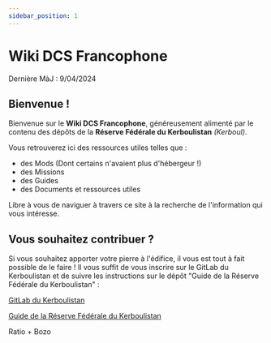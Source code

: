 ```yaml
---
sidebar_position: 1
---
```


# Wiki DCS Francophone

Dernière MàJ : 9/04/2024

## Bienvenue !

Bienvenue sur le **Wiki DCS Francophone**, généreusement alimenté par le contenu des dépôts de la **Réserve Fédérale du Kerboulistan** *(Kerboul)*.

Vous retrouverez ici des ressources utiles telles que :
- des Mods (Dont certains n'avaient plus d'hébergeur !)
- des Missions
- des Guides
- des Documents et ressources utiles

Libre à vous de naviguer à travers ce site à la recherche de l'information qui vous intéresse.

## Vous souhaitez contribuer ?

Si vous souhaitez apporter votre pierre à l'édifice, il vous est tout à fait possible de le faire ! Il vous suffit de vous inscrire sur le GitLab du Kerboulistan et de suivre les instructions sur le dépôt "Guide de la Réserve Fédérale du Kerboulistan" : 

[GitLab du Kerboulistan](https://gitlab.kerboul.me)

[Guide de la Réserve Fédérale du Kerboulistan](https://gitlab.kerboul.me/kerboul_projets/dcs/RFK/guide)

Ratio + Bozo